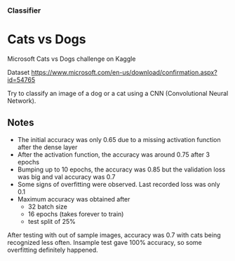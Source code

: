 ### Classifier
# Cats vs Dogs

Microsoft Cats vs Dogs challenge on Kaggle

Dataset https://www.microsoft.com/en-us/download/confirmation.aspx?id=54765

Try to classify an image of a dog or a cat 
using a CNN (Convolutional Neural Network).

## Notes
- The initial accuracy was only 0.65 due to a missing activation function after the dense layer
- After the activation function, the accuracy was around 0.75 after 3 epochs
- Bumping up to 10 epochs, the accuracy was 0.85 but the validation loss was big and val accuracy was 0.7
- Some signs of overfitting were observed. Last recorded loss was only 0.1
- Maximum accuracy was obtained after
  - 32 batch size
  - 16 epochs (takes forever to train)
  - test split of 25%

After testing with out of sample images, accuracy was 0.7 with cats being recognized less often.
Insample test gave 100% accuracy, so some overfitting definitely happened.